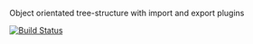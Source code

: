 Object orientated tree-structure with import and export plugins


[![Build Status](https://secure.travis-ci.org/adrie-dh/treant.png)](http://travis-ci.org/adrie-dh/treant)